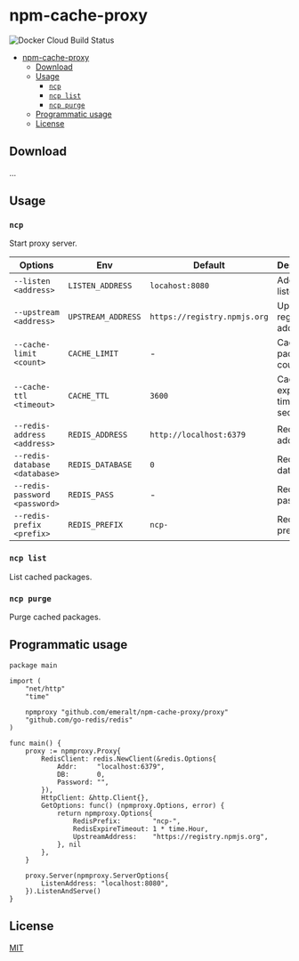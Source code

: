 # npm-cache-proxy

![Docker Cloud Build Status](https://img.shields.io/docker/cloud/build/emeralt/npm-cache-proxy.svg?style=for-the-badge)

- [npm-cache-proxy](#npm-cache-proxy)
	- [Download](#download)
	- [Usage](#usage)
		- [`ncp`](#ncp)
		- [`ncp list`](#ncp-list)
		- [`ncp purge`](#ncp-purge)
	- [Programmatic usage](#programmatic-usage)
	- [License](#license)

## Download

...

## Usage

### `ncp`

Start proxy server.

| Options                       | Env                | Default                      | Description                         |
| ----------------------------- | ------------------ | ---------------------------- | ----------------------------------- |
| `--listen <address>`          | `LISTEN_ADDRESS`   | `locahost:8080`              | Address to listen                   |
| `--upstream <address>`        | `UPSTREAM_ADDRESS` | `https://registry.npmjs.org` | Upstream registry address           |
| `--cache-limit <count>`       | `CACHE_LIMIT`      | -                            | Cached packages count limit         |
| `--cache-ttl <timeout>`       | `CACHE_TTL`        | `3600`                       | Cache expiration timeout in seconds |
| `--redis-address <address>`   | `REDIS_ADDRESS`    | `http://localhost:6379`      | Redis address                       |
| `--redis-database <database>` | `REDIS_DATABASE`   | `0`                          | Redis database                      |
| `--redis-password <password>` | `REDIS_PASS`       | -                            | Redis password                      |
| `--redis-prefix <prefix>`     | `REDIS_PREFIX`     | `ncp-`                       | Redis keys prefix                   |

### `ncp list`

List cached packages.

### `ncp purge`

Purge cached packages.

## Programmatic usage

```golang
package main

import (
	"net/http"
	"time"

	npmproxy "github.com/emeralt/npm-cache-proxy/proxy"
	"github.com/go-redis/redis"
)

func main() {
	proxy := npmproxy.Proxy{
		RedisClient: redis.NewClient(&redis.Options{
			Addr:     "localhost:6379",
			DB:       0,
			Password: "",
		}),
		HttpClient: &http.Client{},
		GetOptions: func() (npmproxy.Options, error) {
			return npmproxy.Options{
				RedisPrefix:        "ncp-",
				RedisExpireTimeout: 1 * time.Hour,
				UpstreamAddress:    "https://registry.npmjs.org",
			}, nil
		},
	}

	proxy.Server(npmproxy.ServerOptions{
		ListenAddress: "localhost:8080",
	}).ListenAndServe()
}
```

## License

[MIT](./license)
